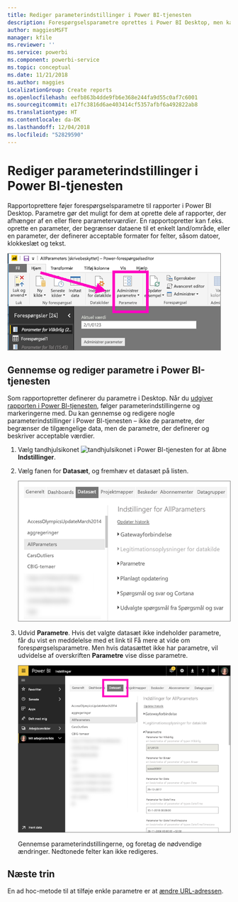 ```yaml
---
title: Rediger parameterindstillinger i Power BI-tjenesten
description: Forespørgselsparametre oprettes i Power BI Desktop, men kan gennemses og opdateres i Power BI-tjenesten
author: maggiesMSFT
manager: kfile
ms.reviewer: ''
ms.service: powerbi
ms.component: powerbi-service
ms.topic: conceptual
ms.date: 11/21/2018
ms.author: maggies
LocalizationGroup: Create reports
ms.openlocfilehash: eefb863b4dde9fb6e368e244fa9d55c0af7c6001
ms.sourcegitcommit: e17fc3816d6ae403414cf5357afbf6a492822ab8
ms.translationtype: HT
ms.contentlocale: da-DK
ms.lasthandoff: 12/04/2018
ms.locfileid: "52829590"
---
```

# <a name="edit-parameter-settings-in-the-power-bi-service"></a>Rediger parameterindstillinger i Power BI-tjenesten
Rapportoprettere føjer forespørgselsparametre til rapporter i Power BI Desktop. Parametre gør det muligt for dem at oprette dele af rapporter, der afhænger af en eller flere parameter*værdier*. En rapportopretter kan f.eks. oprette en parameter, der begrænser dataene til et enkelt land/område, eller en parameter, der definerer acceptable formater for felter, såsom datoer, klokkeslæt og tekst.

![Fanen Hjem, der viser indstillingen Administrer parametre i Desktop](media/service-parameters/power-bi-manage-parameters.png)

## <a name="review-and-edit-parameters-in-power-bi-service"></a>Gennemse og rediger parametre i Power BI-tjenesten

Som rapportopretter definerer du parametre i Desktop. Når du [udgiver rapporten i Power BI-tjenesten](desktop-upload-desktop-files.md), følger parameterindstillingerne og markeringerne med. Du kan gennemse og redigere nogle parameterindstillinger i Power BI-tjenesten – ikke de parametre, der begrænser de tilgængelige data, men de parametre, der definerer og beskriver acceptable værdier.

1. Vælg tandhjulsikonet ![tandhjulsikonet](media/service-parameters/power-bi-cog.png) i Power BI-tjenesten for at åbne **Indstillinger**.

2. Vælg fanen for **Datasæt**, og fremhæv et datasæt på listen. 
    
    ![Vinduet Indstillinger med fanen Datasæt valgt](media/service-parameters/power-bi-select-dataset2.png)

3. Udvid **Parametre**.  Hvis det valgte datasæt ikke indeholder parametre, får du vist en meddelelse med et link til Få mere at vide om forespørgselsparametre. Men hvis datasættet ikke har parametre, vil udvidelse af overskriften **Parametre** vise disse parametre. 

    ![Vinduet Indstillinger med udvidede Parametre](media/service-parameters/power-bi-settings.png)

    Gennemse parameterindstillingerne, og foretag de nødvendige ændringer. Nedtonede felter kan ikke redigeres. 


## <a name="next-steps"></a>Næste trin
En ad hoc-metode til at tilføje enkle parametre er at [ændre URL-adressen](service-url-filters.md).